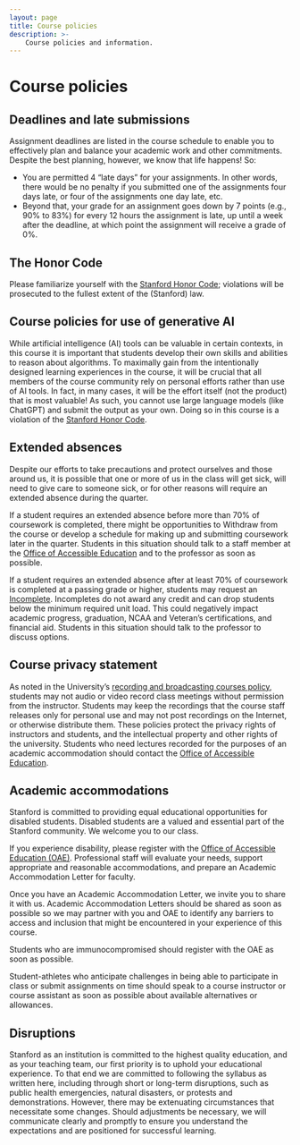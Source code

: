 ```yaml
---
layout: page
title: Course policies
description: >-
    Course policies and information.
---
```


# Course policies


## Deadlines and late submissions
Assignment deadlines are listed in the course schedule to enable you to effectively plan and balance your academic work and other commitments. Despite the best planning, however, we know that life happens! So:
- You are permitted 4 “late days” for your assignments. In other words, there would be no penalty if you submitted one of the assignments four days late, or four of the assignments one day late, etc.
- Beyond that, your grade for an assignment goes down by 7 points (e.g., 90% to 83%) for every 12 hours the assignment is late, up until a week after the deadline, at which point the assignment will receive a grade of 0%.

## The Honor Code
Please familiarize yourself with the [Stanford Honor Code](honorcode.stanford.edu); violations will be prosecuted to the fullest extent of the (Stanford) law.

## Course policies for use of generative AI
While artificial intelligence (AI) tools can be valuable in certain contexts, in this course it is important that students develop their own skills and abilities to reason about algorithms. To maximally gain from the intentionally designed learning experiences in the course, it will be crucial that all members of the course community rely on personal efforts rather than use of AI tools. In fact, in many cases, it will be the effort itself (not the product) that is most valuable!
As such, you cannot use large language models (like ChatGPT) and submit the output as your own. Doing so in this course is a violation of the [Stanford Honor Code](honorcode.stanford.edu).


## Extended absences
Despite our efforts to take precautions and protect ourselves and those around us, it is possible that one or more of us in the class will get sick, will need to give care to someone sick, or for other reasons will require an extended absence during the quarter.  

If a student requires an extended absence before more than 70% of coursework is completed, there might be opportunities to Withdraw from the course or develop a schedule for making up and submitting coursework later in the quarter. Students in this situation should talk to a staff member at the [Office of Accessible Education](https://oae.stanford.edu/students) and to the professor as soon as possible.  

If a student requires an extended absence after at least 70% of coursework is completed at a passing grade or higher, students may request an [Incomplete](https://studentservices.stanford.edu/my-academics/evaluations-exams-grades/grades/general-university-grading-system#incomplete-grades). Incompletes do not award any credit and can drop students below the minimum required unit load. This could negatively impact academic progress, graduation, NCAA and Veteran’s certifications, and financial aid. Students in this situation should talk to the professor to discuss options.

## Course privacy statement
As noted in the University’s [recording and broadcasting courses policy](https://bulletin.stanford.edu/academic-polices/courses/recording-lectures), students may not audio or video record class meetings without permission from the instructor. Students may keep the recordings that the course staff releases only for personal use and may not post recordings on the Internet, or otherwise distribute them. These policies protect the privacy rights of instructors and students, and the intellectual property and other rights of the university. Students who need lectures recorded for the purposes of an academic accommodation should contact the [Office of Accessible Education](https://oae.stanford.edu/students).

## Academic accommodations

Stanford is committed to providing equal educational opportunities for disabled students. Disabled students are a valued and essential part of the Stanford community. We welcome you to our class.  

If you experience disability, please register with the [Office of Accessible Education (OAE)](oae.stanford.edu). Professional staff will evaluate your needs, support appropriate and reasonable accommodations, and prepare an Academic Accommodation Letter for faculty.  

Once you have an Academic Accommodation Letter, we invite you to share it with us. Academic Accommodation Letters should be shared as soon as possible so we may partner with you and OAE to identify any barriers to access and inclusion that might be encountered in your experience of this course.  

Students who are immunocompromised should register with the OAE as soon as possible.  

Student-athletes who anticipate challenges in being able to participate in class or submit assignments on time should speak to a course instructor or course assistant as soon as possible about available alternatives or allowances.  

## Disruptions

Stanford as an institution is committed to the highest quality education, and as your teaching team, our first priority is to uphold your educational experience. To that end we are committed to following the syllabus as written here, including through short or long-term disruptions, such as public health emergencies, natural disasters, or protests and demonstrations. However, there may be extenuating circumstances that necessitate some changes. Should adjustments be necessary, we will communicate clearly and promptly to ensure you understand the expectations and are positioned for successful learning.
